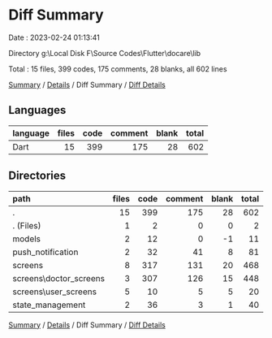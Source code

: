 # Diff Summary

Date : 2023-02-24 01:13:41

Directory g:\\Local Disk F\\Source Codes\\Flutter\\docare\\lib

Total : 15 files,  399 codes, 175 comments, 28 blanks, all 602 lines

[Summary](results.md) / [Details](details.md) / Diff Summary / [Diff Details](diff-details.md)

## Languages
| language | files | code | comment | blank | total |
| :--- | ---: | ---: | ---: | ---: | ---: |
| Dart | 15 | 399 | 175 | 28 | 602 |

## Directories
| path | files | code | comment | blank | total |
| :--- | ---: | ---: | ---: | ---: | ---: |
| . | 15 | 399 | 175 | 28 | 602 |
| . (Files) | 1 | 2 | 0 | 0 | 2 |
| models | 2 | 12 | 0 | -1 | 11 |
| push_notification | 2 | 32 | 41 | 8 | 81 |
| screens | 8 | 317 | 131 | 20 | 468 |
| screens\\doctor_screens | 3 | 307 | 126 | 15 | 448 |
| screens\\user_screens | 5 | 10 | 5 | 5 | 20 |
| state_management | 2 | 36 | 3 | 1 | 40 |

[Summary](results.md) / [Details](details.md) / Diff Summary / [Diff Details](diff-details.md)